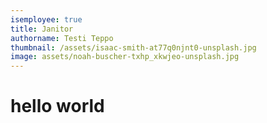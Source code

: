 ```yaml
---
isemployee: true
title: Janitor
authorname: Testi Teppo
thumbnail: /assets/isaac-smith-at77q0njnt0-unsplash.jpg
image: assets/noah-buscher-txhp_xkwjeo-unsplash.jpg
---
```


# hello world